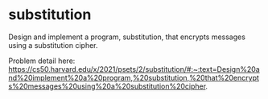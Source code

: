 # substitution
Design and implement a program, substitution, that encrypts messages using a substitution cipher.

Problem detail here: https://cs50.harvard.edu/x/2021/psets/2/substitution/#:~:text=Design%20and%20implement%20a%20program,%20substitution,%20that%20encrypts%20messages%20using%20a%20substitution%20cipher.
